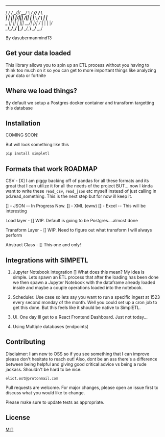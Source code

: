  ____  _  _      ____  _     _____ _____  _    
/ ___\/ \/ \__/|/  __\/ \   /  __//__ __\/ \   
|    \| || |\/|||  \/|| |   |  \    / \  | |   
\___ || || |  |||  __/| |_/\|  /_   | |  | |_/\
\____/\_/\_/  \|\_/   \____/\____\  \_/  \____/

By dasubermanmind13



## Get your data loaded
This library allows you to spin up an ETL process without you having to think too much on it so you can get to 
more important things like analyzing your data or fortnite 


## Where we load things?
By default we setup a Postgres docker container and transform targetting this database


## Installation
COMING SOON!

But will look something like this

```bash
pip install simpletl
```

## Formats that work ROADMAP
CSV - [X] 
I am piggy backing off of pandas for all these formats and its great that I can utilize it for all the needs of the project BUT....now I kinda want to write these `read_csv`, `read_json` etc myself instead of just calling in pd.read_something. This is the next step but for now ill keep it.

[] - JSON -- In Progress Now. 
[] - XML (eww)
[] - Excel -- This will be interesting


Load layer - [] WIP. Default is going to be Postgres....almost done

Transform Layer - [] WIP. Need to figure out what transform I will always perform

Abstract Class - [] This one and only!

## Integrations with SIMPETL

1. Jupyter Notebook Integration [] What does this mean? My idea is simple. Lets spawn an 
ETL process that after the loading has been done we then spawn a Jupyter Notebook with the 
dataframe already loaded inside and maybe a couple operations loaded into the notebook. 

1. Scheduler. Use case so lets say you want to run a specific ingest at 1523 every second monday of the month. Well you could set up a cron job to get this done. But this feels like it should be native to SimplETL.

1. UI. One day Ill get to a React Frontend Dashboard. Just not today...

1. Using Multiple databases (endpoints)

## Contributing
Disclaimer: I am new to OSS so if you see something that I can improve please don't hesitate to reach out! Also, dont be an ass there's a difference between being helpful and giving good critical advice vs being a rude jackass. Shouldn't be hard to be nice. 

```
eliot.ost@protonmail.com
```

Pull requests are welcome. For major changes, please open an issue first to discuss what you would like to change.

Please make sure to update tests as appropriate.

## License
[MIT](https://choosealicense.com/licenses/mit/)

